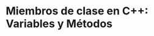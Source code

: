 # Miembros de clase en C++: Variables y Métodos


<!--stackedit_data:
eyJoaXN0b3J5IjpbLTEyNTk1Mzc0NDFdfQ==
-->